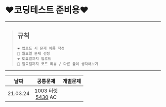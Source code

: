 # **❤️코딩테스트 준비용❤️**
----------
>## 규칙
>```
>❤️ 업로드 시 문제 이름 작성
>💙 월요일 문제 선정
>❤️ 토요일까지 업로드
>💙 일요일까지 코드 리뷰 / 다른 풀이 생각해보기
>```
----------
|날짜|공통문제|개별문제|
|:---:|:---:|:---:|
|21.03.24|[1003] 터렛<br/>[5430] AC||


[1003]:https://www.acmicpc.net/problem/1002
[5430]:https://www.acmicpc.net/problem/5430
